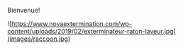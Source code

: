 Bienvenue!

![https://www.novaextermination.com/wp-content/uploads/2019/02/exterminateur-raton-laveur.jpg](images/raccoon.jpg)

